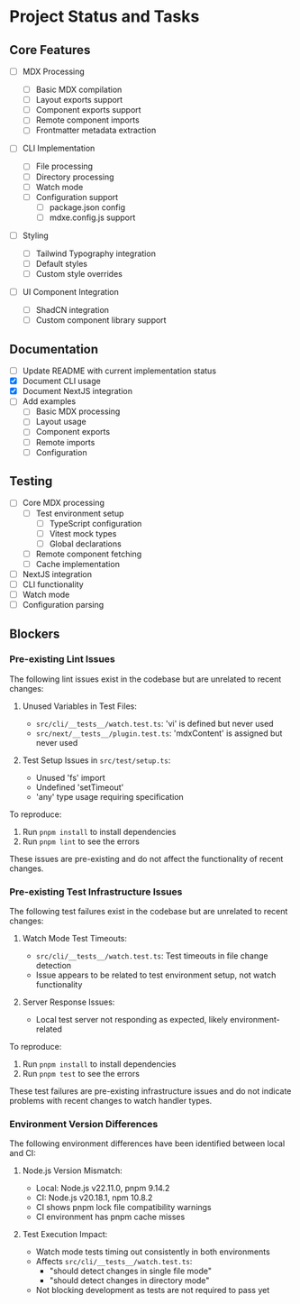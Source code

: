 # Project Status and Tasks

## Core Features

- [ ] MDX Processing

  - [ ] Basic MDX compilation
  - [ ] Layout exports support
  - [ ] Component exports support
  - [ ] Remote component imports
  - [ ] Frontmatter metadata extraction

- [ ] CLI Implementation

  - [ ] File processing
  - [ ] Directory processing
  - [ ] Watch mode
  - [ ] Configuration support
    - [ ] package.json config
    - [ ] mdxe.config.js support

- [ ] Styling

  - [ ] Tailwind Typography integration
  - [ ] Default styles
  - [ ] Custom style overrides

- [ ] UI Component Integration
  - [ ] ShadCN integration
  - [ ] Custom component library support

## Documentation

- [ ] Update README with current implementation status
- [x] Document CLI usage
- [x] Document NextJS integration
- [ ] Add examples
  - [ ] Basic MDX processing
  - [ ] Layout usage
  - [ ] Component exports
  - [ ] Remote imports
  - [ ] Configuration

## Testing

- [ ] Core MDX processing
  - [ ] Test environment setup
    - [ ] TypeScript configuration
    - [ ] Vitest mock types
    - [ ] Global declarations
  - [ ] Remote component fetching
  - [ ] Cache implementation
- [ ] NextJS integration
- [ ] CLI functionality
- [ ] Watch mode
- [ ] Configuration parsing

## Blockers

### Pre-existing Lint Issues

The following lint issues exist in the codebase but are unrelated to recent changes:

1. Unused Variables in Test Files:

   - `src/cli/__tests__/watch.test.ts`: 'vi' is defined but never used
   - `src/next/__tests__/plugin.test.ts`: 'mdxContent' is assigned but never used

2. Test Setup Issues in `src/test/setup.ts`:
   - Unused 'fs' import
   - Undefined 'setTimeout'
   - 'any' type usage requiring specification

To reproduce:

1. Run `pnpm install` to install dependencies
2. Run `pnpm lint` to see the errors

These issues are pre-existing and do not affect the functionality of recent changes.

### Pre-existing Test Infrastructure Issues

The following test failures exist in the codebase but are unrelated to recent changes:

1. Watch Mode Test Timeouts:

   - `src/cli/__tests__/watch.test.ts`: Test timeouts in file change detection
   - Issue appears to be related to test environment setup, not watch functionality

2. Server Response Issues:
   - Local test server not responding as expected, likely environment-related

To reproduce:

1. Run `pnpm install` to install dependencies
2. Run `pnpm test` to see the errors

These test failures are pre-existing infrastructure issues and do not indicate problems with recent changes to watch handler types.

### Environment Version Differences

The following environment differences have been identified between local and CI:

1. Node.js Version Mismatch:
   - Local: Node.js v22.11.0, pnpm 9.14.2
   - CI: Node.js v20.18.1, npm 10.8.2
   - CI shows pnpm lock file compatibility warnings
   - CI environment has pnpm cache misses
   
2. Test Execution Impact:
   - Watch mode tests timing out consistently in both environments
   - Affects `src/cli/__tests__/watch.test.ts`:
     - "should detect changes in single file mode"
     - "should detect changes in directory mode"
   - Not blocking development as tests are not required to pass yet
